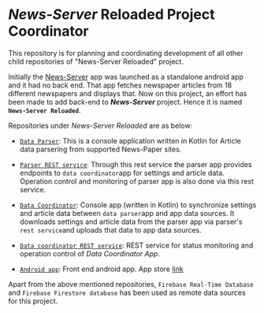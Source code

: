 # *News-Server* Reloaded Project Coordinator

This repository is for planning and coordinating development of all other child repositories of "News-Server Reloaded" project.

Initially the [News-Server](https://github.com/dasBikash84/NewsServer) app was launched as a standalone android app and it had no back end. That app fetches newspaper articles from 18 different newspapers and displays that. Now on this project, an effort has been made to add back-end to <strong>*News-Server*</strong> project. Hence it is named <strong>`News-Server Reloaded`</strong>.

Repositories under *News-Server Reloaded* are as below:

* [`Data Parser`](https://github.com/dasBikash84/News-Server-Parser-back-end-app): This is a console application written in Kotlin for Article data parsering from supported News-Paper sites.

* [`Parser REST service`](https://github.com/dasBikash84/news_server_parser_rest_end_point): Through this rest service the parser app provides endpoints to `data coordinator`app for settings and article data. Operation control and monitoring of parser app is also done via this rest service.

* [`Data Coordinator`](https://github.com/dasBikash84/news_server_data_coordinator): Console app (written in Kotlin) to synchronize settings and article data between `data parser`app and app data sources. It downloads settings and article data from the parser app via parser's `rest service`and uploads that data to app data sources.

* [`Data coordinator REST service`](https://github.com/dasBikash84/ns_reloaded_data_coordinator_jersey_rest_service): REST service 
for status monitoring and operation control of *Data Coordinator App*.

* [`Android app`](https://github.com/dasBikash84/News-Server-Android-Client): Front end android app. App store  [link](https://play.google.com/store/apps/details?id=com.dasbikash.news_server)

Apart from the above mentioned repositories, `Firebase Real-Time Database` and `Firebase Firestore database` has been used as
remote data sources for this project.
